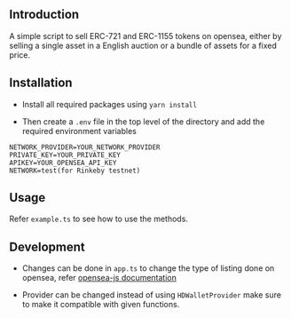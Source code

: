 ## Introduction

A simple script to sell ERC-721 and ERC-1155 tokens on opensea, either by selling a single asset in a English auction or a bundle of assets for a fixed price.

## Installation

- Install all required packages using
  `yarn install`

- Then create a `.env` file in the top level of the directory and add the required environment variables

```
NETWORK_PROVIDER=YOUR_NETWORK_PROVIDER
PRIVATE_KEY=YOUR_PRIVATE_KEY
APIKEY=YOUR_OPENSEA_API_KEY
NETWORK=test(for Rinkeby testnet)
```

## Usage

Refer `example.ts` to see how to use the methods.

## Development

- Changes can be done in `app.ts` to change the type of listing done on opensea, refer [opensea-js documentation](https://github.com/ProjectOpenSea/opensea-js)

- Provider can be changed instead of using `HDWalletProvider` make sure to make it compatible with given functions.
